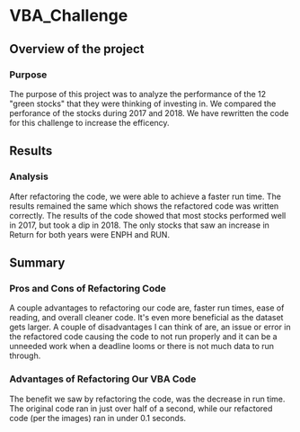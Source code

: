 # VBA_Challenge

## Overview of the project

### Purpose

The purpose of this project was to analyze the performance of the 12 "green stocks" that they were thinking of investing in. We compared the perforance of the stocks during 2017 and 2018. We have rewritten the code for this challenge to increase the efficency.

## Results

### Analysis
After refactoring the code, we were able to achieve a faster run time. The results remained the same which shows the refactored code was written correctly. The results of the code showed that most stocks performed well in 2017, but took a dip in 2018. The only stocks that saw an increase in Return for both years were ENPH and RUN. 

## Summary

### Pros and Cons of Refactoring Code
A couple advantages to refactoring our code are, faster run times, ease of reading, and overall cleaner code. It's even more beneficial as the dataset gets larger. A couple of disadvantages I can think of are, an issue or error in the refactored code causing the code to not run properly and it can be a unneeded work when a deadline looms or there is not much data to run through.

### Advantages of Refactoring Our VBA Code
The benefit we saw by refactoring the code, was the decrease in run time. The original code ran in just over half of a second, while our refactored code (per the images) ran in under 0.1 seconds. 
